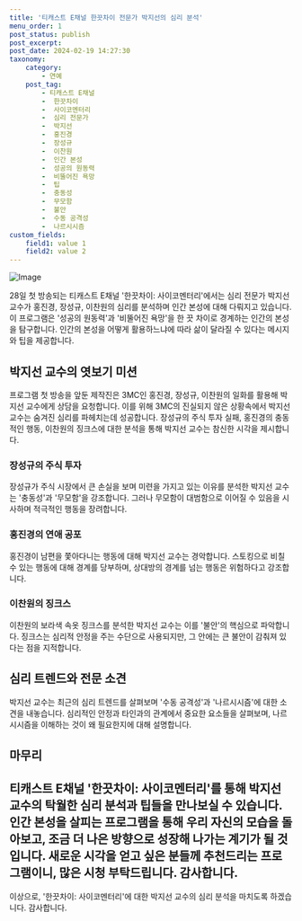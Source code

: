 ```yaml
---
title: '티캐스트 E채널 한끗차이 전문가 박지선의 심리 분석'
menu_order: 1
post_status: publish
post_excerpt: 
post_date: 2024-02-19 14:27:30
taxonomy:
    category:
        - 연예
    post_tag:
        - 티캐스트 E채널
        -  한끗차이
        -  사이코멘터리
        -  심리 전문가
        -  박지선
        -  홍진경
        -  장성규
        -  이찬원
        -  인간 본성
        -  성공의 원동력
        -  비뚤어진 욕망
        -  팁
        -  충동성
        -  무모함
        -  불안
        -  수동 공격성
        -  나르시시즘
custom_fields:
    field1: value 1
    field2: value 2
---
```


![Image](https://ssl.pstatic.net/mimgnews/image/437/2024/02/14/0000379519_001_20240214010001544.jpg?type=w540)

28일 첫 방송되는 티캐스트 E채널 '한끗차이: 사이코멘터리'에서는 심리 전문가 박지선 교수가 홍진경, 장성규, 이찬원의 심리를 분석하며 인간 본성에 대해 다뤄지고 있습니다. 이 프로그램은 '성공의 원동력'과 '비뚤어진 욕망'을 한 끗 차이로 경계하는 인간의 본성을 탐구합니다. 인간의 본성을 어떻게 활용하느냐에 따라 삶이 달라질 수 있다는 메시지와 팁을 제공합니다.
## 박지선 교수의 엿보기 미션
프로그램 첫 방송을 앞둔 제작진은 3MC인 홍진경, 장성규, 이찬원의 일화를 활용해 박지선 교수에게 상담을 요청합니다. 이를 위해 3MC의 진실되지 않은 상황속에서 박지선 교수는 숨겨진 심리를 파헤치는데 성공합니다. 장성규의 주식 투자 실패, 홍진경의 충동적인 행동, 이찬원의 징크스에 대한 분석을 통해 박지선 교수는 참신한 시각을 제시합니다.
### 장성규의 주식 투자
장성규가 주식 시장에서 큰 손실을 보며 미련을 가지고 있는 이유를 분석한 박지선 교수는 '충동성'과 '무모함'을 강조합니다. 그러나 무모함이 대범함으로 이어질 수 있음을 시사하며 적극적인 행동을 장려합니다.
### 홍진경의 연애 공포
홍진경이 남편을 쫓아다니는 행동에 대해 박지선 교수는 경악합니다. 스토킹으로 비칠 수 있는 행동에 대해 경계를 당부하며, 상대방의 경계를 넘는 행동은 위험하다고 강조합니다.
### 이찬원의 징크스
이찬원의 보라색 속옷 징크스를 분석한 박지선 교수는 이를 '불안'의 핵심으로 파악합니다. 징크스는 심리적 안정을 주는 수단으로 사용되지만, 그 안에는 큰 불안이 감춰져 있다는 점을 지적합니다.
## 심리 트렌드와 전문 소견
박지선 교수는 최근의 심리 트렌드를 살펴보며 '수동 공격성'과 '나르시시즘'에 대한 소견을 내놓습니다. 심리적인 안정과 타인과의 관계에서 중요한 요소들을 살펴보며, 나르시시즘을 이해하는 것이 왜 필요한지에 대해 설명합니다.
## 마무리
티캐스트 E채널 '한끗차이: 사이코멘터리'를 통해 박지선 교수의 탁월한 심리 분석과 팁들을 만나보실 수 있습니다. 인간 본성을 살피는 프로그램을 통해 우리 자신의 모습을 돌아보고, 조금 더 나은 방향으로 성장해 나가는 계기가 될 것입니다. 새로운 시각을 얻고 싶은 분들께 추천드리는 프로그램이니, 많은 시청 부탁드립니다. 감사합니다.
--- 
이상으로, '한끗차이: 사이코멘터리'에 대한 박지선 교수의 심리 분석을 마치도록 하겠습니다. 감사합니다.
